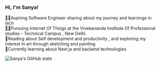 <!--Simple bio-->

### Hi, I'm Sanya!

👩‍💻Aspiring Software Engineer sharing about my journey and learnings in tech </br>
👩‍🎓Pursuing Internet Of Things at the Vivekananda Institute Of Professional studies - Technical Campus , New Delhi </br>
🌷Reading about Self development and productivity , and exploring my interest in art through sketching and painting </br>
💭Currently learning about Next.js and backend technologies </br>

<!--Github stats-->
![Sanya's GitHub stats](https://github-readme-stats.vercel.app/api?username=sanyab03&show_icons=true&theme=radical&hiderank=false)
